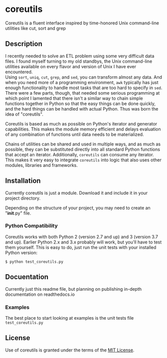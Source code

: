 # coreutils

Coreutils is a fluent interface inspired by time-honored Unix command-line utilities like cut, sort and grep

## Description

I recently needed to solve an ETL problem using some very difficult data files.  I found myself turning to my 
old standbys, the Unix command-line utilities available on every flavor and version of Unix I have ever encountered.  
Using `sort`, `uniq`, `cut`, `grep`, and `sed`, you can transform almost any data.  And when you need more of a 
programming environment, `awk` typically has just enough functionality to handle most tasks that are too hard to
specify in `sed`.  There were a few parts, though, that needed some serious programming at which point I lamented
that there isn't a similar way to chain simple functions together in Python so that the easy things can be done
quickly, and the hard things can be handled with actual Python.  Thus was born the idea of "coreutils".

Coreutils is based as much as possible on Python's iterator and generator capabilities.  This makes the module
memory efficient and delays evaluation of any combination of functions until data needs to be materialized.

Chains of utilities can be shared and used in multiple ways, and as much as possible, they can be substituted
directly into all standard Python functions that accept an iterator.  Additionally, `coreutils` can consume any
iterator.  This makes it very easy to integrate `coreutils` into logic that also uses other modules, libraries
and frameworks.

## Installation

Currently coreutils is just a module.  Download it and include it in your project directory.

Depending on the structure of your project, you may need to create an "__init__.py" file.

### Python Compatibility

Coreutils works with both Python 2 (version 2.7 and up) and 3 (version 3.7 and up).  Earlier Python 2.x and 3.x 
probably will work, but you'll have to test them yourself.  This is easy to do, just run the unit tests with your
installed Python version:

```
$ python test_coreutils.py
```

## Docuentation

Currently just this readme file, but planning on publishing in-depth documentation on readthedocs.io

### Examples

The best place to start looking at examples is the unit tests file `test_coreutils.py`

## License

Use of coreutils is granted under the terms of the [MIT License](./LICENSE).

